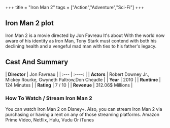 +++
title = "Iron Man 2"
tags = ["Action","Adventure","Sci-Fi"]
+++
## Iron Man 2 plot
Iron Man 2 is a movie directed by Jon Favreau It's about With the world now aware of his identity as Iron Man, Tony Stark must contend with both his declining health and a vengeful mad man with ties to his father's legacy.
## Cast And Summary
| **Director**      | Jon Favreau |
    | :---        |    :----:   |
    |  **Actors** | Robert Downey Jr., Mickey Rourke, Gwyneth Paltrow,Don Cheadle |
    | **Year**   | 2010    |
    |  **Runtime** | 124 Minutes |
    |  **Rating** | 7 / 10 | 
    |  **Revenue** | 312.06$ Millions |
### How To Watch / Stream Iron Man 2
You can watch Iron Man 2 on Disney+.
Also, you can stream Iron Man 2 via purchasing or having a rent on any of those streaming platforms.
Amazon Prime Video, Netflix, Hulu, Vudu Or iTunes